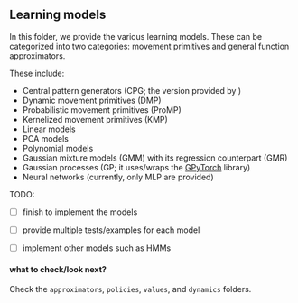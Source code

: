 ## Learning models

In this folder, we provide the various learning models. These can be categorized into two categories: movement primitives and general function approximators.

These include:
- Central pattern generators (CPG; the version provided by )
- Dynamic movement primitives (DMP)
- Probabilistic movement primitives (ProMP)
- Kernelized movement primitives (KMP)
- Linear models
- PCA models
- Polynomial models
- Gaussian mixture models (GMM) with its regression counterpart (GMR)
- Gaussian processes (GP; it uses/wraps the [GPyTorch](https://github.com/cornellius-gp/gpytorch) library)
- Neural networks (currently, only MLP are provided)

TODO:
- [ ] finish to implement the models
- [ ] provide multiple tests/examples for each model
- [ ] implement other models such as HMMs


#### what to check/look next?

Check the `approximators`, `policies`, `values`, and `dynamics` folders.
